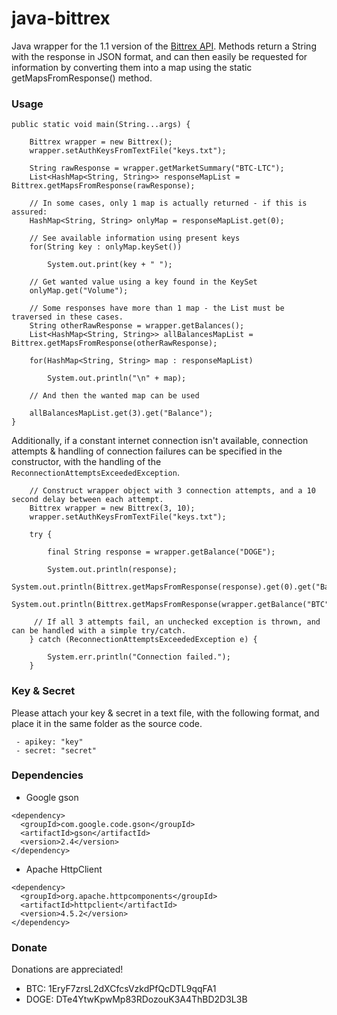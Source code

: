 # java-bittrex
Java wrapper for the 1.1 version of the [Bittrex API](https://bittrex.com/Home/Api). Methods return a String with the response in JSON format, and can then easily be requested for information by converting them into a map using the static getMapsFromResponse() method.

### Usage
```
public static void main(String...args) {

	Bittrex wrapper = new Bittrex();
	wrapper.setAuthKeysFromTextFile("keys.txt");

	String rawResponse = wrapper.getMarketSummary("BTC-LTC");
	List<HashMap<String, String>> responseMapList = Bittrex.getMapsFromResponse(rawResponse);
			
	// In some cases, only 1 map is actually returned - if this is assured:
	HashMap<String, String> onlyMap = responseMapList.get(0);
			
	// See available information using present keys
	for(String key : onlyMap.keySet())
				
		System.out.print(key + " ");
			
	// Get wanted value using a key found in the KeySet
	onlyMap.get("Volume");
		
	// Some responses have more than 1 map - the List must be traversed in these cases.
	String otherRawResponse = wrapper.getBalances();
	List<HashMap<String, String>> allBalancesMapList = Bittrex.getMapsFromResponse(otherRawResponse);
		
	for(HashMap<String, String> map : responseMapList)
		
		System.out.println("\n" + map);
			
	// And then the wanted map can be used
		
	allBalancesMapList.get(3).get("Balance");
}
```

Additionally, if a constant internet connection isn't available, connection attempts & handling of connection failures can be specified in the constructor, with the handling of the ```ReconnectionAttemptsExceededException```.

```
	// Construct wrapper object with 3 connection attempts, and a 10 second delay between each attempt.
	Bittrex wrapper = new Bittrex(3, 10);
	wrapper.setAuthKeysFromTextFile("keys.txt");

	try {
			
		final String response = wrapper.getBalance("DOGE");
			
		System.out.println(response);
		System.out.println(Bittrex.getMapsFromResponse(response).get(0).get("Balance"));
		System.out.println(Bittrex.getMapsFromResponse(wrapper.getBalance("BTC")).get(0).get("Balance"));
			
	 // If all 3 attempts fail, an unchecked exception is thrown, and can be handled with a simple try/catch.
	} catch (ReconnectionAttemptsExceededException e) {

		System.err.println("Connection failed.");
	}
```
### Key & Secret

Please attach your key & secret in a text file, with the following format, and place it in the same folder as the source code.

```
 - apikey: "key"
 - secret: "secret"
```

### Dependencies

- Google gson

```
<dependency>
  <groupId>com.google.code.gson</groupId>
  <artifactId>gson</artifactId>
  <version>2.4</version>
</dependency>
```
- Apache HttpClient
```
<dependency>
  <groupId>org.apache.httpcomponents</groupId>
  <artifactId>httpclient</artifactId>
  <version>4.5.2</version>
</dependency>
```

### Donate

Donations are appreciated!

- BTC: 1EryF7zrsL2dXCfcsVzkdPfQcDTL9qqFA1
- DOGE: DTe4YtwKpwMp83RDozouK3A4ThBD2D3L3B
